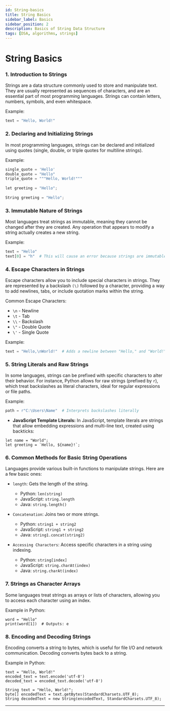 ```yaml
---
id: String-basics
title: String Basics
sidebar_label: Basics
sidebar_position: 2
description: Basics of String Data Structure
tags: [DSA, algorithms, strings]
---
```


# String Basics

### 1. Introduction to Strings

Strings are a data structure commonly used to store and manipulate text. They are usually represented as sequences of characters, and are an essential part of most programming languages. Strings can contain letters, numbers, symbols, and even whitespace.

Example:
``` python
text = "Hello, World!"
```
### 2. Declaring and Initializing Strings

In most programming languages, strings can be declared and initialized using quotes (single, double, or triple quotes for multiline strings).

Example:
``` python 
single_quote = 'Hello'
double_quote = "Hello"
triple_quote = """Hello, World!"""
 
let greeting = "Hello";
 
String greeting = "Hello";
```
### 3. Immutable Nature of Strings

Most languages treat strings as immutable, meaning they cannot be changed after they are created. Any operation that appears to modify a string actually creates a new string.

Example:
``` python 
text = "Hello"
text[0] = "h"  # This will cause an error because strings are immutable
```
### 4. Escape Characters in Strings

Escape characters allow you to include special characters in strings. They are represented by a backslash `(\)` followed by a character, providing a way to add newlines, tabs, or include quotation marks within the string.

Common Escape Characters:
- `\n` - Newline
- `\t` - Tab
- `\\` - Backslash
- `\"` - Double Quote
- `\'` - Single Quote

Example:
``` python 
text = "Hello,\nWorld!"  # Adds a newline between "Hello," and "World!"
```
### 5. String Literals and Raw Strings

In some languages, strings can be prefixed with specific characters to alter their behavior. For instance, Python allows for raw strings (prefixed by `r`), which treat backslashes as literal characters, ideal for regular expressions or file paths.


Example:
``` python 
path = r"C:\Users\Name"  # Interprets backslashes literally

```
- **JavaScript Template Literals:** In JavaScript, template literals are strings that allow embedding expressions and multi-line text, created using backticks:


```
let name = "World";
let greeting = `Hello, ${name}!`;
```

### 6. Common Methods for Basic String Operations

Languages provide various built-in functions to manipulate strings. Here are a few basic ones:

- `length`: Gets the length of the string.

    - Python: `len(string)`
    - JavaScript: `string.length`
    - Java: `string.length()`
- `Concatenation`: Joins two or more strings.

    - Python: `string1 + string2`
    - JavaScript: `string1 + string2`
    - Java: `string1.concat(string2)
`

- `Accessing Characters`: Access specific characters in a string using indexing.

    - Python: `string[index]`
    - JavaScript: `string.charAt(index)`
    - Java: `string.charAt(index)`

### 7. Strings as Character Arrays

Some languages treat strings as arrays or lists of characters, allowing you to access each character using an index.

Example in Python:
```
word = "Hello"
print(word[1])  # Outputs: e
```
### 8. Encoding and Decoding Strings

Encoding converts a string to bytes, which is useful for file I/O and network communication. Decoding converts bytes back to a string.

Example in Python:
```
text = "Hello, World!"
encoded_text = text.encode('utf-8')
decoded_text = encoded_text.decode('utf-8')
```

```
String text = "Hello, World!";
byte[] encodedText = text.getBytes(StandardCharsets.UTF_8);
String decodedText = new String(encodedText, StandardCharsets.UTF_8);
```

---